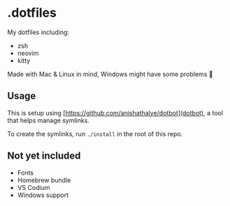 # .dotfiles

My dotfiles including:
- zsh
- neovim
- kitty

Made with Mac & Linux in mind, Windows might have some problems 😬 

## Usage
This is setup using [https://github.com/anishathalye/dotbot](dotbot), a tool that helps manage symlinks.

To create the symlinks, run `./install` in the root of this repo.

## Not yet included
- Fonts
- Homebrew bundle
- VS Codium
- Windows support
